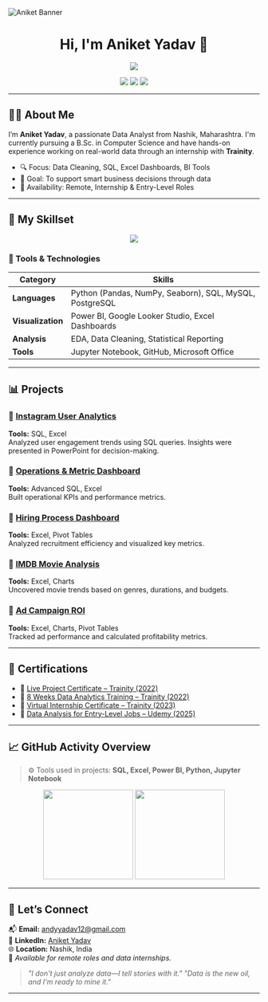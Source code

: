![Aniket Banner](https://raw.githubusercontent.com/aniket-yadav/aniket-yadav/main/assets/banner.png)

<h1 align="center">Hi, I'm Aniket Yadav 👋</h1>
<p align="center">
  <img src="https://readme-typing-svg.demolab.com?lines=Data+Analyst+%7C+Power+BI+%7C+SQL+%7C+Excel;Turning+Data+Into+Decisions;Remote+Ready+%7C+Quick+Learner+%7C+Collaborative+Mindset&center=true&width=500&height=45"/>
</p>

<p align="center">
  <a href="mailto:andyyadav12@gmail.com"><img src="https://img.shields.io/badge/Gmail-andyyadav12%40gmail.com-D14836?style=flat&logo=gmail&logoColor=white"/></a>
  <a href="https://www.linkedin.com/in/aniket-yadav-/" target="_blank"><img src="https://img.shields.io/badge/LinkedIn-Aniket_Yadav-0077B5?style=flat&logo=linkedin&logoColor=white"/></a>
  <a href="https://drive.google.com/file/d/18K0ItTMsnqZkpv3yNo3DzsKgjMOP_BGB/view?usp=sharing"><img src="https://img.shields.io/badge/Resume-Download-blue?style=flat&logo=adobeacrobatreader&logoColor=white"/></a>
</p>

---

## 👨‍💻 About Me

I’m **Aniket Yadav**, a passionate Data Analyst from Nashik, Maharashtra. I'm currently pursuing a B.Sc. in Computer Science and have hands-on experience working on real-world data through an internship with **Trainity**.

- 🔍 Focus: Data Cleaning, SQL, Excel Dashboards, BI Tools
- 🎯 Goal: To support smart business decisions through data
- 📍 Availability: Remote, Internship & Entry-Level Roles

---

## 🧠 My Skillset

<p align="center">
  <img src="https://skillicons.dev/icons?i=python,excel,powerbi,mysql,postgresql,looker,github,jupyter" />
</p>

### 🔧 Tools & Technologies
| Category | Skills |
|---|---|
| **Languages** | Python (Pandas, NumPy, Seaborn), SQL, MySQL, PostgreSQL |
| **Visualization** | Power BI, Google Looker Studio, Excel Dashboards |
| **Analysis** | EDA, Data Cleaning, Statistical Reporting |
| **Tools** | Jupyter Notebook, GitHub, Microsoft Office |

---

## 📊 Projects

### 🔹 [Instagram User Analytics](https://docs.google.com/presentation/d/1AWaDyLzmpnATcp0JwRFXljpHR_w-42k_/edit)
**Tools:** SQL, Excel  
Analyzed user engagement trends using SQL queries. Insights were presented in PowerPoint for decision-making.

### 🔹 [Operations & Metric Dashboard](https://docs.google.com/presentation/d/125Md5U1q_3kQtRHzhhn1DusccPc9mLkw/edit)
**Tools:** Advanced SQL, Excel  
Built operational KPIs and performance metrics.

### 🔹 [Hiring Process Dashboard](https://docs.google.com/presentation/d/1O0KVLrNFqhY4pjQpddHvD5SvfjDGu92k/edit)
**Tools:** Excel, Pivot Tables  
Analyzed recruitment efficiency and visualized key metrics.

### 🔹 [IMDB Movie Analysis](https://docs.google.com/presentation/d/1Y-cSE2R4G9Y-wrigD_rwK3Qh3AZMMuHM/edit)
**Tools:** Excel, Charts  
Uncovered movie trends based on genres, durations, and budgets.

### 🔹 [Ad Campaign ROI](https://docs.google.com/presentation/d/1g8_-VbOJQ2eOhkLUHJ1OeqpxuS23pinE/edit)
**Tools:** Excel, Charts, Pivot Tables  
Tracked ad performance and calculated profitability metrics.

---

## 🏅 Certifications

- 📄 [Live Project Certificate – Trainity (2022)](https://drive.google.com/file/d/1TWI5N0Gxvkqcl0gThlMj9ydioDJyR2UE/view?usp=drive_link)
- 📄 [8 Weeks Data Analytics Training – Trainity (2022)](https://drive.google.com/file/d/1l0XXmxkaKCrzEtacPrtA186qoeF_j3Kq/view?usp=drive_link)
- 📄 [Virtual Internship Certificate – Trainity (2023)](https://drive.google.com/file/d/1cFkNeGjUXee0olwkvl29s9WYl9V5fr-1/view?usp=drive_link)
- 📄 [Data Analysis for Entry-Level Jobs – Udemy (2025)](https://drive.google.com/file/d/18K0ItTMsnqZkpv3yNo3DzsKgjMOP_BGB/view?usp=sharing)

---

## 📈 GitHub Activity Overview

> ⚙️ Tools used in projects: **SQL, Excel, Power BI, Python, Jupyter Notebook**

<p align="center">
  <img src="https://github-readme-stats.vercel.app/api?username=aniket-yadav&show_icons=true&theme=github_dark&hide_title=true&count_private=true" height="180"/>
  <img src="https://github-readme-stats.vercel.app/api/top-langs/?username=aniket-yadav&layout=compact&theme=github_dark" height="180" />
</p>

---

## 🤝 Let’s Connect

📬 **Email:** andyyadav12@gmail.com  
🔗 **LinkedIn:** [Aniket Yadav](https://www.linkedin.com/in/aniket-yadav-/)  
🌐 **Location:** Nashik, India  
🎯 *Available for remote roles and data internships.*

> _"I don't just analyze data—I tell stories with it."_
> _"Data is the new oil, and I'm ready to mine it."_


---
